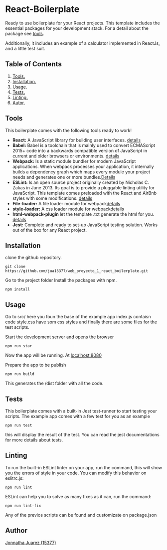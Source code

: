 # React-Boilerplate
Ready to use boilerplate for your React projects. This template includes the essential packages for your development stack. For a detail about the package see [tools](#tool). 

Additionally, it includes an example of a calculator implemented in ReactJs, and a little test suit.


## Table of Contents
1. [ Tools. ](#tool)
2. [ Installation. ](#inst)
3. [ Usage. ](#usage)
4. [ Tests. ](#test)
5. [ Linting. ](#lint)
6. [ Autor. ](#autor)



<a name="tool"></a>
## Tools
This boilerplate comes with the following tools ready to work!

- **React:** A JavaScript library for building user interfaces. [details](https://reactjs.org/)
- **Babel:** Babel is a toolchain that is mainly used to convert ECMAScript 2015+ code into a backwards compatible version of JavaScript in current and older browsers or environments. [details](https://babeljs.io/)
- **Webpack:**  Is a static module bundler for modern JavaScript applications. When webpack processes your application, it internally builds a dependency graph which maps every module your project needs and generates one or more bundles.[Details](https://webpack.js.org/)
- **ESLint:**  Is an open source project originally created by Nicholas C. Zakas in June 2013. Its goal is to provide a pluggable linting utility for JavaScript. This template comes preloaded with the React and AirBnb styles with some modifications. [details](https://eslint.org/)
- **File-loader:** A file loader module for webpack[details](https://github.com/webpack-contrib/file-loader)
- **style-loader:** A css loader module for webpack[details](https://github.com/webpack-contrib/style-loader)
- **html-webpack-plugin** let the template .txt generate the html for you. [details](https://github.com/jantimon/html-webpack-plugin)
- **Jest:** Complete and ready to set-up JavaScript testing solution. Works out of the box for any React project.

<a name="inst"></a>
## Installation
clone the github repository.

```
git clone https://github.com/jua15377/web_proyecto_1_react_boilerplate.git
```
Go to the project folder Install the packages with npm.

```
npm install
```

<a name="usage"></a>
## Usage
Go to src/ here you foun the base of the example app index.js contaisn code style.css have som css styles and finally there are some files for the test scripts.

Start the development server and opens the browser
```
npm run star
```
Now the app will be running. At [localhost:8080](https://localhost:8080)

Prepare the app to be publish
```
npm run build
```
This generates the /dist folder with all the code.


<a name="test"></a>
## Tests

This boilerplate comes with a built-in Jest test-runner to start testing your scripts.  The example app comes with a few test for you as an example
```
npm run test
```
this will display the result of the test. You can read the jest documentations for more details about tests.
<a name="lint"></a>
## Linting

To run the built-in ESLint linter on your app, run the command, this will show you the errors of style in your code. You can modify this behavior on  eslitrc.js:

```
npm run lint
```
ESLint can help you to solve as many fixes as it can, run the command:

```
npm run lint-fix
```

Any of the previos scripts can be found and customizate on package.json
<a name="autor"></a>
## Author
[Jonnatha Juarez (15377)](jua15377@uvg.edu.gt)
